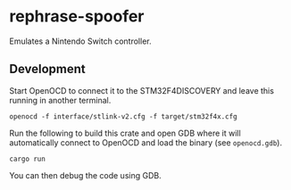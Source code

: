 # rephrase-spoofer

Emulates a Nintendo Switch controller.

## Development

Start OpenOCD to connect it to the STM32F4DISCOVERY and leave this running in
another terminal.

```
openocd -f interface/stlink-v2.cfg -f target/stm32f4x.cfg
```

Run the following to build this crate and open GDB where it will automatically
connect to OpenOCD and load the binary (see `openocd.gdb`).

```
cargo run
```

You can then debug the code using GDB.
